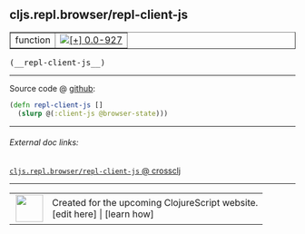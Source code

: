 ## cljs.repl.browser/repl-client-js



 <table border="1">
<tr>
<td>function</td>
<td><a href="https://github.com/cljsinfo/cljs-api-docs/tree/0.0-927"><img valign="middle" alt="[+] 0.0-927" title="Added in 0.0-927" src="https://img.shields.io/badge/+-0.0--927-lightgrey.svg"></a> </td>
</tr>
</table>


 <samp>
(__repl-client-js__)<br>
</samp>

---







Source code @ [github](https://github.com/clojure/clojurescript/blob/r2173/src/clj/cljs/repl/browser.clj#L48-L49):

```clj
(defn repl-client-js []
  (slurp @(:client-js @browser-state)))
```

<!--
Repo - tag - source tree - lines:

 <pre>
clojurescript @ r2173
└── src
    └── clj
        └── cljs
            └── repl
                └── <ins>[browser.clj:48-49](https://github.com/clojure/clojurescript/blob/r2173/src/clj/cljs/repl/browser.clj#L48-L49)</ins>
</pre>

-->

---



###### External doc links:

[`cljs.repl.browser/repl-client-js` @ crossclj](http://crossclj.info/fun/cljs.repl.browser/repl-client-js.html)<br>

---

 <table>
<tr><td>
<img valign="middle" align="right" width="48px" src="http://i.imgur.com/Hi20huC.png">
</td><td>
Created for the upcoming ClojureScript website.<br>
[edit here] | [learn how]
</td></tr></table>

[edit here]:https://github.com/cljsinfo/cljs-api-docs/blob/master/cljsdoc/cljs.repl.browser_repl-client-js.cljsdoc
[learn how]:https://github.com/cljsinfo/cljs-api-docs/wiki/cljsdoc-files

<!--

This information was too distracting to show to readers, but I'll leave it
commented here since it is helpful to:

- pretty-print the data used to generate this document
- and show how to retrieve that data



The API data for this symbol:

```clj
{:ns "cljs.repl.browser",
 :name "repl-client-js",
 :type "function",
 :signature ["[]"],
 :source {:code "(defn repl-client-js []\n  (slurp @(:client-js @browser-state)))",
          :title "Source code",
          :repo "clojurescript",
          :tag "r2173",
          :filename "src/clj/cljs/repl/browser.clj",
          :lines [48 49]},
 :full-name "cljs.repl.browser/repl-client-js",
 :full-name-encode "cljs.repl.browser_repl-client-js",
 :history [["+" "0.0-927"]]}

```

Retrieve the API data for this symbol:

```clj
;; from Clojure REPL
(require '[clojure.edn :as edn])
(-> (slurp "https://raw.githubusercontent.com/cljsinfo/cljs-api-docs/catalog/cljs-api.edn")
    (edn/read-string)
    (get-in [:symbols "cljs.repl.browser/repl-client-js"]))
```

-->
